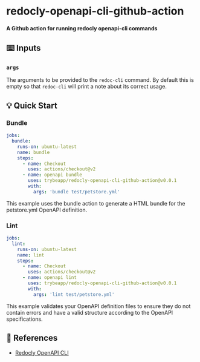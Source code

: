 # redocly-openapi-cli-github-action

#### A Github action for running redocly openapi-cli commands

## :keyboard: Inputs

### `args`

The arguments to be provided to the `redoc-cli` command.
By default this is empty so that `redoc-cli` will print a note about its correct usage.

## :bulb: Quick Start

### Bundle

```yaml
jobs:
  bundle:
    runs-on: ubuntu-latest
    name: bundle
    steps:
      - name: Checkout
        uses: actions/checkout@v2
      - name: openapi bundle
        uses: trybeapp/redocly-openapi-cli-github-action@v0.0.1
        with:
          args: 'bundle test/petstore.yml'
```

This example uses the bundle action to generate a HTML bundle for the petstore.yml OpenAPI definition.

### Lint

```yaml
jobs:
  lint:
    runs-on: ubuntu-latest
    name: lint
    steps:
      - name: Checkout
        uses: actions/checkout@v2
      - name: openapi lint
        uses: trybeapp/redocly-openapi-cli-github-action@v0.0.1
        with:
          args: 'lint test/petstore.yml'
```

This example validates your OpenAPI definition files to ensure they do not contain errors and have a valid structure according to the OpenAPI specifications.

## :blue_book: References

- [Redocly OpenAPI CLI](https://redoc.ly/docs/cli/)
